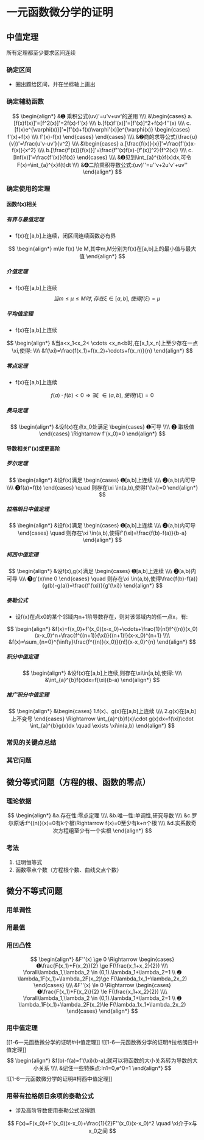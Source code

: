 # 一元函数微分学的证明
## 中值定理
所有定理都至少要求区间连续
### 确定区间
- 圈出题给区间，并在坐标轴上画出
### 确定辅助函数
$$
\begin{align*}
&➊ 乘积公式(uv)'=u'v+uv'的逆用
\\\\
&\begin{cases}
a.[f(x)f(x)]'=[f^2(x)]'=2f(x)·f'(x)
\\\\
b.[f(x)f'(x)]'=[f'(x)]^2+f(x)·f''(x)
\\\\
c.[f(x)e^{\varphi(x)}]'=[f'(x)+f(x)\varphi'(x)]e^{\varphi(x)}
\begin{cases}
f'(x)+f(x)
\\\\
f'(x)-f(x)
\end{cases}
\end{cases}
\\\\
&➋商的求导公式(\frac{u}{v})'=\frac{u'v-uv'}{v^2}
\\\\
&\begin{cases}
a.[\frac{f(x)}{x}]'=\frac{f'(x)x-f(x)}{x^2}
\\\\
b.[\frac{f'(x)}{f(x)}]'=\frac{f''(x)f(x)-[f'(x)]^2}{f^2(x)}
\\\\
c.[lnf(x)]'=\frac{f'(x)}{f(x)}
\end{cases}
\\\\
&➌见到\int_{a}^{b}f(x)dx,可令F(x)=\int_{a}^{x}f(t)dt
\\\\
&➍二阶乘积导数公式:(uv)''=u''v+2u'v'+uv'' 
\end{align*}
$$
### 确定使用的定理
#### 函数f(x)相关
##### 有界与最值定理
- f(x)在[a,b]上连续，闭区间连续函数必有界

$$
\begin{align*}
m\le f(x) \le M,其中m,M分别为f(x)在[a,b]上的最小值与最大值
\end{align*}
$$


##### 介值定理
- f(x)在[a,b]上连续
$$
当m \le \mu \le M时,存在\xi \in [a,b],使得f(\xi)=\mu
$$
##### 平均值定理
- f(x)在[a,b]上连续	

$$
\begin{align*}
&当a<x_1<x_2< \cdots <x_n<b时,在[x_1,x_n]上至少存在一点\xi,使得:
\\\\
&f(\xi)=\frac{f(x_1)+f(x_2)+\cdots+f(x_n)}{n}
\end{align*}
$$

##### 零点定理
- f(x)在[a,b]上连续

$$
f(a)·f(b)<0 \Rightarrow \exists\xi \ \in  (a,b),使得f(\xi)=0
$$
##### 费马定理
$$
\begin{align*}
&设f(x)在点x_0处满足
\begin{cases}
➊可导
\\\\
➋ 取极值
\end{cases}
\Rightarrow f'(x_0)=0
\end{align*}
$$

#### 导数相关f'(x)或更高阶
##### 罗尔定理
$$
\begin{align*}
&设f(x)满足
\begin{cases}
➊[a,b]上连续
\\\\
➋(a,b)内可导
\\\\
➌f(a)=f(b)  
\end{cases}
\quad 则存在\xi \in(a,b),使得f'(\xi)=0
\end{align*}
$$
##### 拉格朗日中值定理
$$
\begin{align*}
&设f(x)满足
\begin{cases}
➊[a,b]上连续
\\\\
➋(a,b)内可导
\end{cases}
\quad 则存在\xi \in(a,b),使得f'(\xi)=\frac{f(b)-f(a)}{b-a}
\end{align*}
$$


##### 柯西中值定理
$$
\begin{align*}
&设f(x),g(x)满足
\begin{cases}
➊[a,b]上连续
\\\\
➋(a,b)内可导
\\\\
➌g'(x)\ne 0  
\end{cases}
\quad 则存在\xi \in(a,b),使得\frac{f(b)-f(a)}{g(b)-g(a)}=\frac{f'(\xi)}{g'(\xi)}
\end{align*}
$$

##### 泰勒公式
- 设f(x)在点x0的某个邻域内n+1阶导数存在，则对该邻域内的任一点x，有:

$$
\begin{align*}
&f(x)=f(x_0)+f'(x_0)(x-x_0)+\cdots+\frac{1}{n!}f^{(n)}(x_0)(x-x_0)^n+\frac{f^{(n+1)}(\xi)}{(n+1)!}(x-x_0)^{n+1}
\\\\
&f(x)=\sum_{n=0}^{\infty}\frac{f^{(n)}(x_0)}{n!}(x-x_0)^{n}
\end{align*}
$$

##### 积分中值定理
$$
\begin{align*}
&设f(x)在[a,b]上连续,则存在\xi\in[a,b],使得:
\\\\
&\int_{a}^{b}f(x)dx=f(\xi)(b-a)
\end{align*}
$$
##### 推广积分中值定理
$$
\begin{align*}
&\begin{cases}
1.f(x)、g(x)在[a,b]上连续
\\\\
2.g(x)在[a,b]上不变号
\end{cases}
\Rightarrow 
\int_{a}^{b}f(x)\cdot g(x)dx=f(\xi)\cdot \int_{a}^{b}g(x)dx
\quad \exists \xi\in(a,b)
\end{align*}
$$
### 常见的关键点总结
### 其它问题
## 微分等式问题（方程的根、函数的零点）
### 理论依据
$$
\begin{align*}
&a.存在性:零点定理
\\\\
&b.唯一性:单调性,研究导数
\\\\
&c.罗尔原话:f^{(n)}(x)=0有k个根\Rightarrow f(x)=0至少有k+n个根
\\\\
&d.实系数奇次方程组至少有一个实根
\end{align*}
$$

### 考法
1. 证明恒等式
2. 函数零点个数（方程根个数、曲线交点个数）
## 微分不等式问题
### 用单调性
### 用最值
### 用凹凸性
$$
\begin{align*}
&F''(x) \ge 0 \Rightarrow 
\begin{cases}
➊\frac{F(x_1)+F(x_2)}{2} \ge F(\frac{x_1+x_2}{2})
\\\\
\forall\lambda_1,\lambda_2 \in (0,1).\lambda_1+\lambda_2=1
\\
➋ \lambda_1F(x_1)+\lambda_2F(x_2)\ge F(\lambda_1x_1+\lambda_2x_2)
\end{cases}
\\\\
&F''(x) \le 0 \Rightarrow 
\begin{cases}
➊\frac{F(x_1)+F(x_2)}{2} \le F(\frac{x_1+x_2}{2})
\\\\
\forall\lambda_1,\lambda_2 \in (0,1).\lambda_1+\lambda_2=1
\\
➋ \lambda_1F(x_1)+\lambda_2F(x_2)\le F(\lambda_1x_1+\lambda_2x_2)
\end{cases}
\end{align*}
$$

### 用中值定理
[[1-6一元函数微分学的证明#中值定理]]
![[1-6一元函数微分学的证明#拉格朗日中值定理]]
$$
\begin{align*}
&f(b)-f(a)=f'(\xi)(b-a);就可以将函数的大小关系转为导数的大小关系
\\\\
&记住一些特殊点:ln1=0,e^0=1
\end{align*}
$$
![[1-6一元函数微分学的证明#柯西中值定理]]

### 用带有拉格朗日余项的泰勒公式
- 涉及高阶导数使用泰勒公式没得跑

$$
F(x)=F(x_0)+F'(x_0)(x-x_0)+\frac{1}{2}F''(x_0)(x-x_0)^2 \quad \xi介于x与x_0之间
$$
